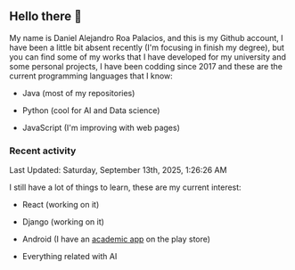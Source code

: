 ## Hello there 👋 

  

My name is Daniel Alejandro Roa Palacios, and this is my Github account, I have been a little bit absent recently (I'm focusing in finish my degree), but you can find some of my works that I have developed for my university and some personal projects, I have been codding since 2017 and these are the current programming languages that I know: 

  

- Java (most of my repositories) 

- Python (cool for AI and Data science) 

- JavaScript (I'm improving with web pages) 

### Recent activity

<!--RECENT_ACTIVITY:start-->
<!--RECENT_ACTIVITY:end-->
<!--RECENT_ACTIVITY:last_update-->
Last Updated: Saturday, September 13th, 2025, 1:26:26 AM
<!--RECENT_ACTIVITY:last_update_end-->

I still have a lot of things to learn, these are my current interest: 

- React (working on it) 

- Django (working on it)

- Android (I have an [academic app](https://play.google.com/store/apps/details?id=mi.aplicacion.PromediaTuSemestre) on the play store) 

- Everything related with AI 
